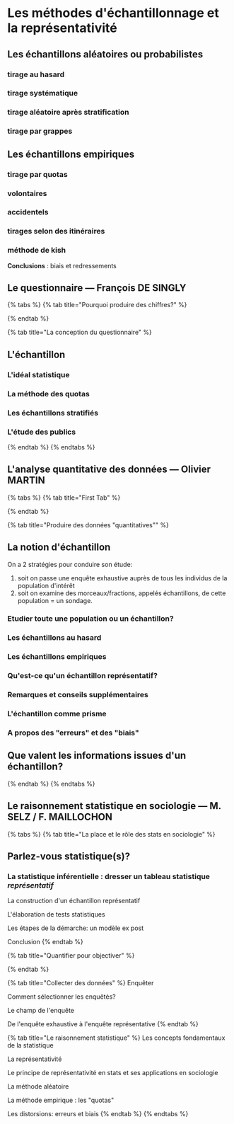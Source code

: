# Les méthodes d'échantillonnage et la représentativité

## Les échantillons aléatoires ou probabilistes

### tirage au hasard

### tirage systématique

### tirage aléatoire après stratification

### tirage par grappes

## **Les échantillons empiriques**

### tirage par quotas

### volontaires

### accidentels

### tirages selon des itinéraires

### méthode de kish

**Conclusions** : biais et redressements

## Le questionnaire — François DE SINGLY

{% tabs %}
{% tab title="Pourquoi produire des chiffres?" %}

{% endtab %}

{% tab title="La conception du questionnaire" %}
## L'échantillon

### L'idéal statistique

### La méthode des quotas

### Les échantillons stratifiés

### L'étude des publics
{% endtab %}
{% endtabs %}

## L'analyse quantitative des données — Olivier MARTIN

{% tabs %}
{% tab title="First Tab" %}

{% endtab %}

{% tab title="Produire des données \"quantitatives\"" %}
## La notion d'échantillon

On a 2 stratégies pour conduire son étude:

1. soit on passe une enquête exhaustive auprès de tous les individus de la population d'intérêt
2. soit on examine des morceaux/fractions, appelés échantillons, de cette population = un sondage.

### Etudier toute une population ou un échantillon?



### Les échantillons au hasard

### Les échantillons empiriques

### Qu'est-ce qu'un échantillon représentatif?

### Remarques et conseils supplémentaires

### L'échantillon comme prisme

### A propos des "erreurs" et des "biais"

## Que valent les informations issues d'un échantillon?
{% endtab %}
{% endtabs %}

## Le raisonnement statistique en sociologie — M. SELZ / F. MAILLOCHON

{% tabs %}
{% tab title="La place et le rôle des stats en sociologie" %}
## Parlez-vous statistique\(s\)?

### La statistique inférentielle : dresser un tableau statistique _représentatif_

La construction d'un échantillon représentatif

L'élaboration de tests statistiques

Les étapes de la démarche: un modèle ex post

Conclusion
{% endtab %}

{% tab title="Quantifier pour objectiver" %}

{% endtab %}

{% tab title="Collecter des données" %}
Enquêter

Comment sélectionner les enquêtés?

Le champ de l'enquête

De l'enquête exhaustive à l'enquête représentative
{% endtab %}

{% tab title="Le raisonnement statistique" %}
Les concepts fondamentaux de la statistique

La représentativité

Le principe de représentativité en stats et ses applications en sociologie

La méthode aléatoire

La méthode empirique : les "quotas"

Les distorsions: erreurs et biais
{% endtab %}
{% endtabs %}

